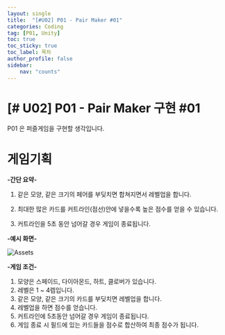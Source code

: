 ```yaml
---
layout: single
title:  "[#U02] P01 - Pair Maker #01"
categories: Coding
tag: [P01, Unity]
toc: true 
toc_sticky: true 
toc_label: 목차    
author_profile: false
sidebar:
    nav: "counts"
---
```


# [# U02] P01 - Pair Maker 구현 #01

P01 은 퍼즐게임을 구현할 생각입니다.



# 게임기획

**-간단 요약-**

1. 같은 모양, 같은 크기의 페어를 부딪치면 합쳐지면서 레벨업을 합니다. 

2. 최대한 많은 카드를 커트라인(점선)안에 넣을수록 높은 점수를 얻을 수 있습니다. 

3. 커트라인을 5초 동안 넘어갈 경우 게임이 종료됩니다.

   





**-예시 화면-**

![Assets](https://user-images.githubusercontent.com/79890783/231509232-f6727b7e-0fef-440e-a699-1009217a7db4.png)







**-게임 조건-**

1. 모양은 스페이드, 다이아몬드, 하트, 클로버가 있습니다.
2. 레벨은 1 ~ 4렙입니다.
3. 같은 모양, 같은 크기의 카드를 부딪치면 레벨업을 합니다.
4. 레벨업을 하면 점수를 얻습니다.
5. 커트라인에 5초동안 넘어갈 경우 게임이 종료됩니다.
6. 게임 종료 시 필드에 있는 카드들을 점수로 합산하여 최종 점수가 됩니다.



